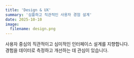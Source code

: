 ```yaml
---
title: 'Design & UX'
summary: '심플하고 직관적인 사용자 경험 설계'
date: 2025-10-10
image:
  filename: design.png
---
```


사용자 중심의 직관적이고 심미적인 인터페이스 설계를 지향합니다.  
경험을 데이터로 측정하고 개선하는 데 관심이 있습니다.
